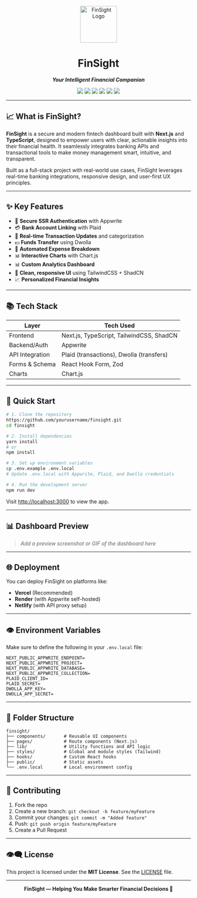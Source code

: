 <p align="center">
  <img src="https://upload.wikimedia.org/wikipedia/commons/5/50/Bank_font_awesome.svg" width="100" alt="FinSight Logo"/>
</p>

<h1 align="center">FinSight</h1>

<p align="center"><em><strong>Your Intelligent Financial Companion</strong></em></p>

<p align="center">
  <img src="https://img.shields.io/badge/Next.js-13+-black?style=for-the-badge&logo=next.js"/>
  <img src="https://img.shields.io/badge/TypeScript-blue?style=for-the-badge&logo=typescript"/>
  <img src="https://img.shields.io/badge/TailwindCSS-38B2AC?style=for-the-badge&logo=tailwind-css"/>
  <img src="https://img.shields.io/badge/Appwrite-F02E65?style=for-the-badge&logo=appwrite"/>
  <img src="https://img.shields.io/badge/Plaid-6200EE?style=for-the-badge&logo=plaid"/>
  <img src="https://img.shields.io/badge/Dwolla-FF6900?style=for-the-badge"/>
</p>

---

## 📈 What is FinSight?

**FinSight** is a secure and modern fintech dashboard built with **Next.js** and **TypeScript**, designed to empower users with clear, actionable insights into their financial health. It seamlessly integrates banking APIs and transactional tools to make money management smart, intuitive, and transparent.

Built as a full-stack project with real-world use cases, FinSight leverages real-time banking integrations, responsive design, and user-first UX principles.

---

## ✨ Key Features

* 🔐 **Secure SSR Authentication** with Appwrite
* 💳 **Bank Account Linking** with Plaid
* 📅 **Real-time Transaction Updates** and categorization
* 💵 **Funds Transfer** using Dwolla
* 🔄 **Automated Expense Breakdown**
* 📊 **Interactive Charts** with Chart.js
* 📊 **Custom Analytics Dashboard**
* 🔎 **Clean, responsive UI** using TailwindCSS + ShadCN
* 📈 **Personalized Financial Insights**

---

## 📚 Tech Stack

| Layer           | Tech Used                                |
| --------------- | ---------------------------------------- |
| Frontend        | Next.js, TypeScript, TailwindCSS, ShadCN |
| Backend/Auth    | Appwrite                                 |
| API Integration | Plaid (transactions), Dwolla (transfers) |
| Forms & Schema  | React Hook Form, Zod                     |
| Charts          | Chart.js                                 |

---

## 🚀 Quick Start

```bash
# 1. Clone the repository
https://github.com/yourusername/finsight.git
cd finsight

# 2. Install dependencies
yarn install
# or
npm install

# 3. Set up environment variables
cp .env.example .env.local
# Update .env.local with Appwrite, Plaid, and Dwolla credentials

# 4. Run the development server
npm run dev
```

Visit [http://localhost:3000](http://localhost:3000) to view the app.

---

## 📊 Dashboard Preview

> *Add a preview screenshot or GIF of the dashboard here*

---

## 🌐 Deployment

You can deploy FinSight on platforms like:

* **Vercel** (Recommended)
* **Render** (with Appwrite self-hosted)
* **Netlify** (with API proxy setup)

---

## 👁️ Environment Variables

Make sure to define the following in your `.env.local` file:

```env
NEXT_PUBLIC_APPWRITE_ENDPOINT=
NEXT_PUBLIC_APPWRITE_PROJECT=
NEXT_PUBLIC_APPWRITE_DATABASE=
NEXT_PUBLIC_APPWRITE_COLLECTION=
PLAID_CLIENT_ID=
PLAID_SECRET=
DWOLLA_APP_KEY=
DWOLLA_APP_SECRET=
```

---

## 📄 Folder Structure

```
finsight/
├── components/       # Reusable UI components
├── pages/            # Route components (Next.js)
├── lib/              # Utility functions and API logic
├── styles/           # Global and module styles (Tailwind)
├── hooks/            # Custom React hooks
├── public/           # Static assets
└── .env.local        # Local environment config
```

---

## 🚜 Contributing

1. Fork the repo
2. Create a new branch: `git checkout -b feature/myFeature`
3. Commit your changes: `git commit -m "Added feature"`
4. Push: `git push origin feature/myFeature`
5. Create a Pull Request

---

## 👁‍🗨️ License

This project is licensed under the **MIT License**. See the [LICENSE](LICENSE) file.

---

<p align="center">
  <strong>FinSight — Helping You Make Smarter Financial Decisions 🌟</strong>
</p>
